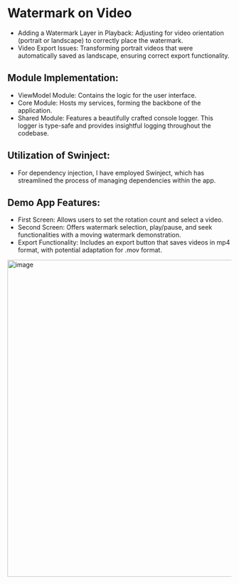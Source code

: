 # Watermark on Video

- Adding a Watermark Layer in Playback: Adjusting for video orientation (portrait or landscape) to correctly place the watermark.
- Video Export Issues: Transforming portrait videos that were automatically saved as landscape, ensuring correct export functionality.

## Module Implementation:
- ViewModel Module: Contains the logic for the user interface.
- Core Module: Hosts my services, forming the backbone of the application.
- Shared Module: Features a beautifully crafted console logger. This logger is type-safe and provides insightful logging throughout the codebase.
## Utilization of Swinject: 
- For dependency injection, I have employed Swinject, which has streamlined the process of managing dependencies within the app.
## Demo App Features:
- First Screen: Allows users to set the rotation count and select a video.
- Second Screen: Offers watermark selection, play/pause, and seek functionalities with a moving watermark demonstration.
- Export Functionality: Includes an export button that saves videos in mp4 format, with potential adaptation for .mov format.

<img width="711" alt="image" src="https://github.com/johnharutyunyan/WatermarkForRenderForest/assets/26871856/31978fea-39be-4e16-9b26-111d2c9b378a">
